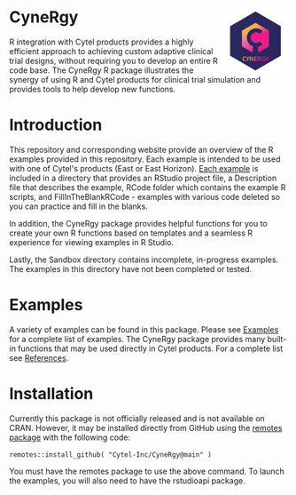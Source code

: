 
[//]: # (Comment: When editing this file, do not forget to edit README.md too.)

# CyneRgy <a href="https://Cytel-Inc.github.io/CyneRgy/"><img src="man/figures/logo.png" align="right" height="120" /></a>

R integration with Cytel products provides a highly efficient approach to achieving custom adaptive clinical trial designs, without requiring you to develop an entire R code base. The CyneRgy R package illustrates the synergy of using R and Cytel products for clinical trial simulation and provides tools to help develop new functions.  

# Introduction 

This repository and corresponding website provide an overview of the R examples provided in this repository. Each example is intended to be used with one of Cytel's products (East or East Horizon). [Each example](https://github.com/Cytel-Inc/CyneRgy/tree/main/inst/Examples) is included in a directory that provides an RStudio project file, a Description file that describes the example, RCode folder which contains the example R scripts, and FillInTheBlankRCode - examples with various code deleted so you can practice and fill in the blanks. 

In addition, the CyneRgy package provides helpful functions for you to create your own R functions based on templates and a seamless R experience for viewing examples in R Studio.   

Lastly, the Sandbox directory contains incomplete, in-progress examples. The examples in this directory have not been completed or tested. 

# Examples 
A variety of examples can be found in this package. Please see [Examples](articles/ExampleOutline.html) for a complete list of examples. The CyneRgy package provides many built-in functions that may be used directly in Cytel products. For a complete list see [References](reference/index.html). 

# Installation 
Currently this package is not officially released and is not available on CRAN. However, it may be installed directly from GitHub using the [remotes package](https://remotes.r-lib.org/)  with the following code:

```
remotes::install_github( "Cytel-Inc/CyneRgy@main" )
```

You must have the remotes package to use the above command. To launch the examples, you will also need to have the rstudioapi package. 
